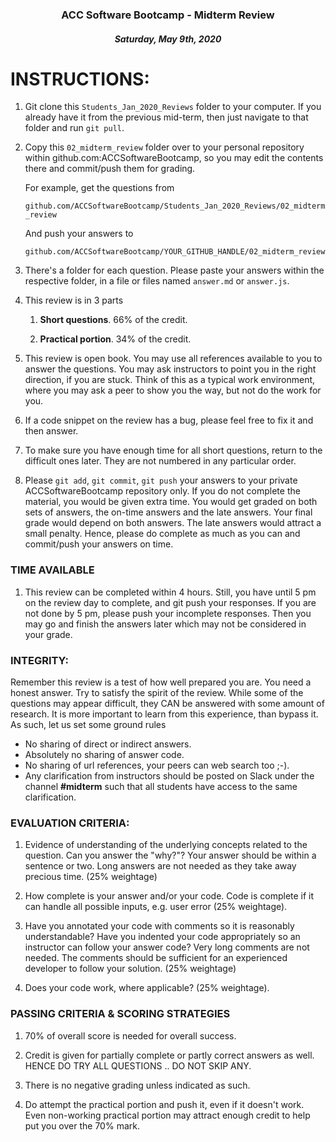 <center>

### ACC Software Bootcamp - Midterm Review

##### Saturday, May 9th, 2020

</center>

# INSTRUCTIONS:

1. Git clone this `Students_Jan_2020_Reviews` folder to your computer. If you already have it from the previous mid-term, then just navigate to that folder and run `git pull`.

1. Copy this `02_midterm_review` folder over to your personal repository within github.com:ACCSoftwareBootcamp, so you may edit the contents there and commit/push them for grading.  

    For example, get the questions from

    `github.com/ACCSoftwareBootcamp/Students_Jan_2020_Reviews/02_midterm_review`

    And push your answers to

    `github.com/ACCSoftwareBootcamp/YOUR_GITHUB_HANDLE/02_midterm_review`

    
1. There's a folder for each question.  Please paste your answers within the respective folder, in a file or files named `answer.md` or `answer.js`.  

1. This review is in 3 parts

    1. **Short questions**. 66% of the credit.

    2. **Practical portion**.  34% of the credit.

1. This review is open book.  You may use all references available to you to answer the questions. You may ask instructors to point you in the right direction, if you are stuck. Think of this as a typical work environment, where you may ask a peer to show you the way, but not do the work for you.

1. If a code snippet on the review has a bug, please feel free to fix it and then answer.

1. To make sure you have enough time for all short questions, return to the difficult ones later. They are not numbered in any particular order.

1. Please `git add`, `git commit`, `git push` your answers to your private ACCSoftwareBootcamp repository only. If you do not complete the material, you would be given extra time. You would get graded on both sets of answers, the on-time answers and the late answers. Your final grade would depend on both answers. The late answers would attract a small penalty. Hence, please do complete as much as you can and commit/push your answers on time.

### TIME AVAILABLE

1. This review can be completed within 4 hours. Still, you have until 5 pm on the review day to complete, and git push your responses. If you are not done by 5 pm, please push your incomplete responses. Then you may go and finish the answers later which may not be considered in your grade.


### INTEGRITY: 

Remember this review is a test of how well prepared you are. You need a honest answer. Try to satisfy the spirit of the review. While some of the questions may appear difficult, they CAN be answered with some amount of research. It is more important to learn from this experience, than bypass it. As such, let us set some ground rules

- No sharing of direct or indirect answers.
- Absolutely no sharing of answer code.
- No sharing of url references, your peers can web search too ;-).
- Any clarification from instructors should be posted on Slack under the channel **#midterm** such that all students have access to the same clarification. 


### EVALUATION CRITERIA:


1. Evidence of understanding of the underlying concepts related to the question. Can you answer the "why?"?  Your answer should be within a sentence or two.  Long answers are not needed as they take away precious time. (25% weightage)

1. How complete is your answer and/or your code.  Code is complete if it can handle all possible inputs, e.g. user error (25% weightage).

1. Have you annotated your code with comments so it is reasonably understandable? Have you indented your code appropriately so an instructor can follow your answer code? Very long comments are not needed. The comments should be sufficient for an experienced developer to follow your solution. (25% weightage)

1. Does your code work, where applicable? (25% weightage).


### PASSING CRITERIA & SCORING STRATEGIES

1. 70% of overall score is needed for overall success. 

1. Credit is given for partially complete or partly correct answers as well. HENCE DO TRY ALL QUESTIONS .. DO NOT SKIP ANY.

1. There is no negative grading unless indicated as such.

1. Do attempt the practical portion and push it, even if it doesn't work. Even non-working practical portion may attract enough credit to help put you over the 70% mark.
